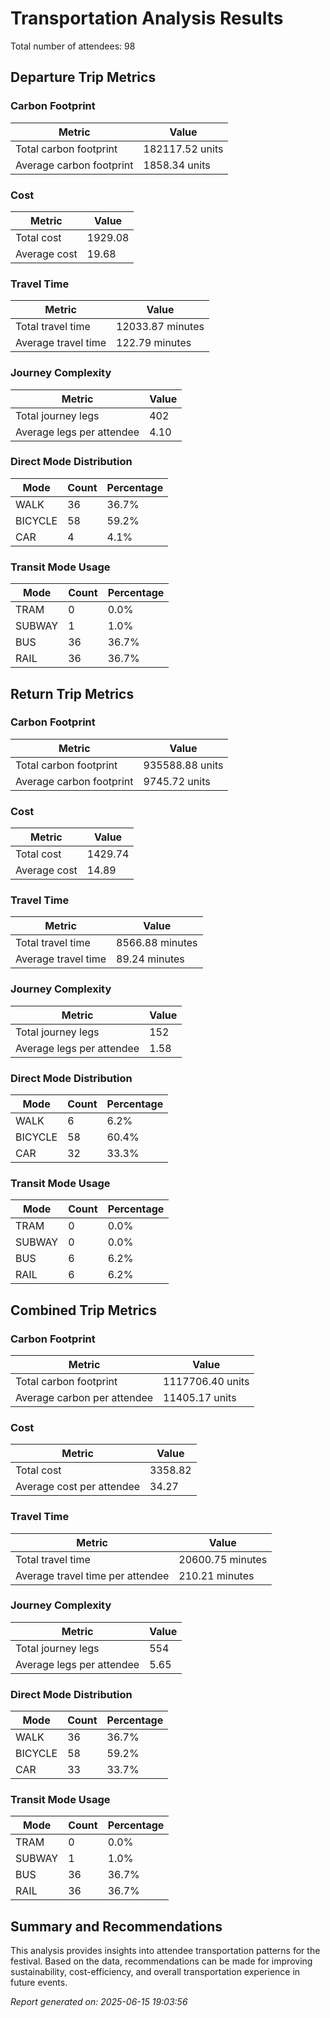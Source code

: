 # Transportation Analysis Results

Total number of attendees: 98

## Departure Trip Metrics

### Carbon Footprint

| Metric | Value |
|--------|-------|
| Total carbon footprint | 182117.52 units |
| Average carbon footprint | 1858.34 units |

### Cost

| Metric | Value |
|--------|-------|
| Total cost | 1929.08 |
| Average cost | 19.68 |

### Travel Time

| Metric | Value |
|--------|-------|
| Total travel time | 12033.87 minutes |
| Average travel time | 122.79 minutes |

### Journey Complexity

| Metric | Value |
|--------|-------|
| Total journey legs | 402 |
| Average legs per attendee | 4.10 |

### Direct Mode Distribution

| Mode | Count | Percentage |
|------|-------|------------|
| WALK | 36 | 36.7% |
| BICYCLE | 58 | 59.2% |
| CAR | 4 | 4.1% |

### Transit Mode Usage

| Mode | Count | Percentage |
|------|-------|------------|
| TRAM | 0 | 0.0% |
| SUBWAY | 1 | 1.0% |
| BUS | 36 | 36.7% |
| RAIL | 36 | 36.7% |

## Return Trip Metrics

### Carbon Footprint

| Metric | Value |
|--------|-------|
| Total carbon footprint | 935588.88 units |
| Average carbon footprint | 9745.72 units |

### Cost

| Metric | Value |
|--------|-------|
| Total cost | 1429.74 |
| Average cost | 14.89 |

### Travel Time

| Metric | Value |
|--------|-------|
| Total travel time | 8566.88 minutes |
| Average travel time | 89.24 minutes |

### Journey Complexity

| Metric | Value |
|--------|-------|
| Total journey legs | 152 |
| Average legs per attendee | 1.58 |

### Direct Mode Distribution

| Mode | Count | Percentage |
|------|-------|------------|
| WALK | 6 | 6.2% |
| BICYCLE | 58 | 60.4% |
| CAR | 32 | 33.3% |

### Transit Mode Usage

| Mode | Count | Percentage |
|------|-------|------------|
| TRAM | 0 | 0.0% |
| SUBWAY | 0 | 0.0% |
| BUS | 6 | 6.2% |
| RAIL | 6 | 6.2% |

## Combined Trip Metrics

### Carbon Footprint

| Metric | Value |
|--------|-------|
| Total carbon footprint | 1117706.40 units |
| Average carbon per attendee | 11405.17 units |

### Cost

| Metric | Value |
|--------|-------|
| Total cost | 3358.82 |
| Average cost per attendee | 34.27 |

### Travel Time

| Metric | Value |
|--------|-------|
| Total travel time | 20600.75 minutes |
| Average travel time per attendee | 210.21 minutes |

### Journey Complexity

| Metric | Value |
|--------|-------|
| Total journey legs | 554 |
| Average legs per attendee | 5.65 |

### Direct Mode Distribution

| Mode | Count | Percentage |
|------|-------|------------|
| WALK | 36 | 36.7% |
| BICYCLE | 58 | 59.2% |
| CAR | 33 | 33.7% |

### Transit Mode Usage

| Mode | Count | Percentage |
|------|-------|------------|
| TRAM | 0 | 0.0% |
| SUBWAY | 1 | 1.0% |
| BUS | 36 | 36.7% |
| RAIL | 36 | 36.7% |

## Summary and Recommendations

This analysis provides insights into attendee transportation patterns for the festival. Based on the data, recommendations can be made for improving sustainability, cost-efficiency, and overall transportation experience in future events.

*Report generated on: 2025-06-15 19:03:56*
